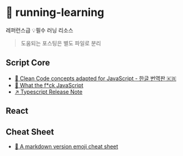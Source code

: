 # 🏃 running-learning

레퍼런스급 💡필수 러닝 리소스

> 도움되는 포스팅은 별도 파일로 분리

## Script Core

- [📄	Clean Code concepts adapted for JavaScript - 한글 번역판 🇰🇷](https://github.com/qkraudghgh/clean-code-javascript-ko/blob/master/README.md)
- [📄	What the f*ck JavaScript](https://github.com/denysdovhan/wtfjs/blob/master/README.md)
- [↗️ Typescript Release Note](https://devblogs.microsoft.com/typescript/)

## React

## Cheat Sheet
- [📄 A markdown version emoji cheat sheet](https://github.com/ikatyang/emoji-cheat-sheet/blob/master/README.md)

